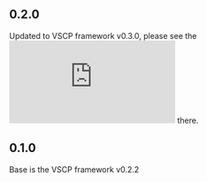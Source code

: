 ## 0.2.0

Updated to VSCP framework v0.3.0, please see the ![changelog](https://github.com/BlueAndi/vscp-framework/blob/v0.3.0/CHANGELOG.md) there.

## 0.1.0

Base is the VSCP framework v0.2.2
